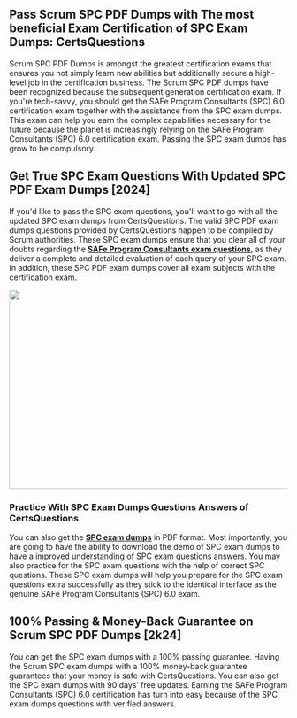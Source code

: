 <h2>Pass Scrum SPC PDF Dumps with The most beneficial Exam Certification of SPC Exam Dumps: CertsQuestions</h2>
<p>Scrum SPC PDF Dumps is amongst the greatest certification exams that ensures you not simply learn new abilities but additionally secure a high-level job in the certification business. The Scrum SPC PDF dumps have been recognized because the subsequent generation certification exam. If you're tech-savvy, you should get the SAFe Program Consultants (SPC) 6.0 certification exam together with the assistance from the SPC exam dumps. This exam can help you earn the complex capabilities necessary for the future because the planet is increasingly relying on the SAFe Program Consultants (SPC) 6.0 certification exam. Passing the SPC exam dumps has grow to be compulsory.</p>
<h2>Get True SPC Exam Questions With Updated SPC PDF Exam Dumps [2024]</h2>
<p>If you'd like to pass the SPC exam questions, you'll want to go with all the updated SPC exam dumps from CertsQuestions. The valid SPC PDF exam dumps questions provided by CertsQuestions happen to be compiled by Scrum authorities. These SPC exam dumps ensure that you clear all of your doubts regarding the <strong><a href="https://www.certsquestions.com/safe-program-consultants-certification.html">SAFe Program Consultants exam questions</a></strong>, as they deliver a complete and detailed evaluation of each query of your SPC exam. In addition, these SPC PDF exam dumps cover all exam subjects with the certification exam.</p>
<p><img style="display: block; margin-left: auto; margin-right: auto;" src="https://i.imgur.com/53zZ4Bb.png" alt="" width="720" height="360" /></p>
<h3>Practice With SPC Exam Dumps Questions Answers of CertsQuestions</h3>
<p>You can also get the <a href="https://www.certsquestions.com/SPC-pdf-dumps.html"><strong>SPC exam dumps</strong></a> in PDF format. Most importantly, you are going to have the ability to download the demo of SPC exam dumps to have a improved understanding of SPC exam questions answers. You may also practice for the SPC exam questions with the help of correct SPC questions. These SPC exam dumps will help you prepare for the SPC exam questions extra successfully as they stick to the identical interface as the genuine SAFe Program Consultants (SPC) 6.0 exam.</p>
<h2>100% Passing &amp; Money-Back Guarantee on Scrum SPC PDF Dumps [2k24]</h2>
<p>You can get the SPC exam dumps with a 100% passing guarantee. Having the Scrum SPC exam dumps with a 100% money-back guarantee guarantees that your money is safe with CertsQuestions. You can also get the SPC exam dumps with 90 days&rsquo; free updates. Earning the SAFe Program Consultants (SPC) 6.0 certification has turn into easy because of the SPC exam dumps questions with verified answers.</p>
